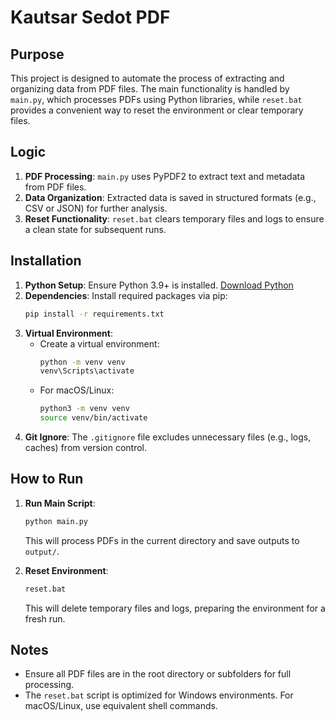 # Kautsar Sedot PDF

## Purpose
This project is designed to automate the process of extracting and organizing data from PDF files. The main functionality is handled by `main.py`, which processes PDFs using Python libraries, while `reset.bat` provides a convenient way to reset the environment or clear temporary files.

## Logic
1. **PDF Processing**: `main.py` uses PyPDF2 to extract text and metadata from PDF files.
2. **Data Organization**: Extracted data is saved in structured formats (e.g., CSV or JSON) for further analysis.
3. **Reset Functionality**: `reset.bat` clears temporary files and logs to ensure a clean state for subsequent runs.

## Installation
1. **Python Setup**: Ensure Python 3.9+ is installed. [Download Python](https://www.python.org/downloads/)
2. **Dependencies**: Install required packages via pip:
   ```bash
   pip install -r requirements.txt
   ```
3. **Virtual Environment**: 
   - Create a virtual environment:
     ```bash
     python -m venv venv
     venv\Scripts\activate
     ```
   - For macOS/Linux:
     ```bash
     python3 -m venv venv
     source venv/bin/activate
     ```
3. **Git Ignore**: The `.gitignore` file excludes unnecessary files (e.g., logs, caches) from version control.

## How to Run
1. **Run Main Script**:
   ```bash
   python main.py
   ```
   This will process PDFs in the current directory and save outputs to `output/`.

2. **Reset Environment**:
   ```bash
   reset.bat
   ```
   This will delete temporary files and logs, preparing the environment for a fresh run.

## Notes
- Ensure all PDF files are in the root directory or subfolders for full processing.
- The `reset.bat` script is optimized for Windows environments. For macOS/Linux, use equivalent shell commands.

